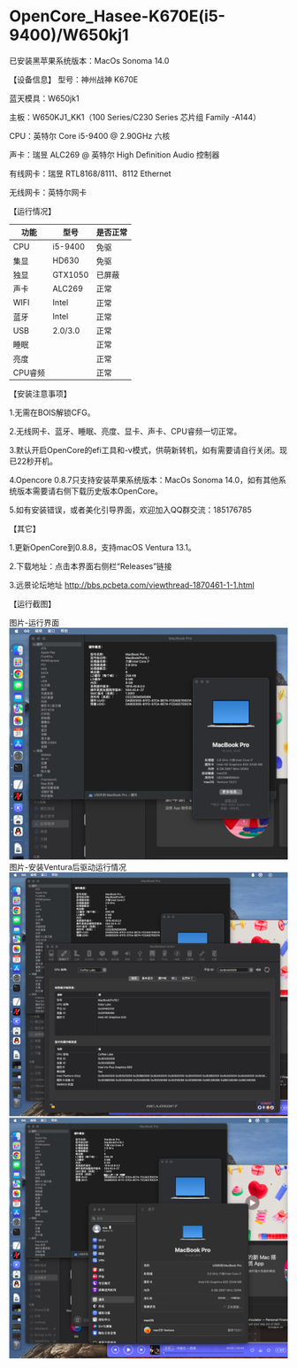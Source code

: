 # OpenCore_Hasee-K670E(i5-9400)/W650kj1

已安装黑苹果系统版本：MacOs Sonoma 14.0

【设备信息】
型号：神州战神 K670E

蓝天模具：W650jk1

主板：W650KJ1_KK1（100 Series/C230 Series 芯片组 Family -A144）

CPU：英特尔 Core i5-9400 @ 2.90GHz 六核

声卡：瑞昱 ALC269 @ 英特尔 High Definition Audio 控制器

有线网卡：瑞昱 RTL8168/8111、8112 Ethernet

无线网卡：英特尔网卡

【运行情况】

| 功能     | 型号 | 是否正常                |
| ------ | ------- | ------------------------ |
| CPU    | i5-9400 | 免驱                       |
| 集显     | HD630  | 免驱                       |
| 独显     | GTX1050 | 已屏蔽                      |
| 声卡     | ALC269  | 正常        |
| WIFI | Intel   | 正常         |
| 蓝牙     | Intel   | 正常 |
| USB    | 2.0/3.0 | 正常            |
| 睡眠     |         | 正常 |
| 亮度     |         | 正常 |
| CPU睿频     |         | 正常 |

【安装注意事项】

1.无需在BOIS解锁CFG。

2.无线网卡、蓝牙、睡眠、亮度、显卡、声卡、CPU睿频一切正常。

3.默认开启OpenCore的efi工具和-v模式，供萌新转机，如有需要请自行关闭。现已22秒开机。

4.Opencore 0.8.7只支持安装苹果系统版本：MacOs Sonoma 14.0，如有其他系统版本需要请右侧下载历史版本OpenCore。

5.如有安装错误，或者美化引导界面，欢迎加入QQ群交流：185176785

【其它】

1.更新OpenCore到0.8.8，支持macOS Ventura 13.1。

2.下载地址：点击本界面右侧栏“Releases”链接

3.远景论坛地址  http://bbs.pcbeta.com/viewthread-1870461-1-1.html

【运行截图】

图片-运行界面
![Image text](https://github.com/usernameOwdxj5/OpenCore-Hasee-K670-i5-9400-W650kj1/blob/master/%E6%88%AA%E5%9B%BE20221231-233723.png)
图片-安装Ventura后驱动运行情况
![Image text](https://github.com/usernameOwdxj5/OpenCore-Hasee-K670-i5-9400-W650kj1/blob/master/%E6%88%AA%E5%9B%BE20221231-233823.png)
![Image text](https://github.com/usernameOwdxj5/OpenCore-Hasee-K670-i5-9400-W650kj1/blob/master/%E6%88%AA%E5%9B%BE20221231-233921.png)


